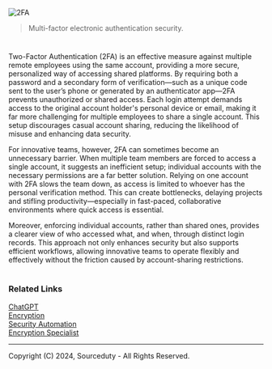 ![2FA](https://github.com/user-attachments/assets/a345d092-6a3d-4f90-b742-52b3402695a1)

> Multi-factor electronic authentication security.

#

Two-Factor Authentication (2FA) is an effective measure against multiple remote employees using the same account, providing a more secure, personalized way of accessing shared platforms. By requiring both a password and a secondary form of verification—such as a unique code sent to the user’s phone or generated by an authenticator app—2FA prevents unauthorized or shared access. Each login attempt demands access to the original account holder's personal device or email, making it far more challenging for multiple employees to share a single account. This setup discourages casual account sharing, reducing the likelihood of misuse and enhancing data security.

For innovative teams, however, 2FA can sometimes become an unnecessary barrier. When multiple team members are forced to access a single account, it suggests an inefficient setup; individual accounts with the necessary permissions are a far better solution. Relying on one account with 2FA slows the team down, as access is limited to whoever has the personal verification method. This can create bottlenecks, delaying projects and stifling productivity—especially in fast-paced, collaborative environments where quick access is essential.

Moreover, enforcing individual accounts, rather than shared ones, provides a clearer view of who accessed what, and when, through distinct login records. This approach not only enhances security but also supports efficient workflows, allowing innovative teams to operate flexibly and effectively without the friction caused by account-sharing restrictions.

#
### Related Links

[ChatGPT](https://github.com/sourceduty/ChatGPT)
<br>
[Encryption](https://github.com/sourceduty/Encryption)
<br>
[Security Automation](https://github.com/sourceduty/Security_Automation)
<br>
[Encryption Specialist](https://github.com/sourceduty/Encryption_Specialist)

***
Copyright (C) 2024, Sourceduty - All Rights Reserved.
